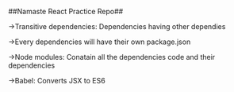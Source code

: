 ##Namaste React Practice Repo##

->Transitive dependencies: Dependencies having other dependies

->Every dependencies will have their own package.json

->Node modules: Conatain all the dependencies code and their dependencies

->Babel: Converts JSX to ES6